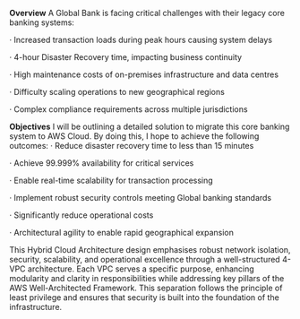 **Overview**
A Global Bank is facing critical challenges with their legacy core banking systems:

· Increased transaction loads during peak hours causing system delays

· 4-hour Disaster Recovery time, impacting business continuity

· High maintenance costs of on-premises infrastructure and data centres

· Difficulty scaling operations to new geographical regions

· Complex compliance requirements across multiple jurisdictions

**Objectives**
I will be outlining a detailed solution to migrate this core banking system to AWS Cloud. By doing this, I hope to achieve the following outcomes:
· Reduce disaster recovery time to less than 15 minutes

· Achieve 99.999% availability for critical services

· Enable real-time scalability for transaction processing

· Implement robust security controls meeting Global banking standards

· Significantly reduce operational costs

· Architectural agility to enable rapid geographical expansion

This Hybrid Cloud Architecture design emphasises robust network isolation, security, scalability, and operational excellence through a well-structured 4-VPC architecture. 
Each VPC serves a specific purpose, enhancing modularity and clarity in responsibilities while addressing key pillars of the AWS Well-Architected Framework. 
This separation follows the principle of least privilege and ensures that security is built into the foundation of the infrastructure.
